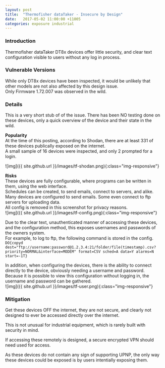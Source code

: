 ```yaml
---
layout: post
title:  "Thermofisher dataTaker - Insecure by Design"
date:   2017-05-02 11:00:00 +11005
categories: exposure industrial
---
```


### Introduction

Thermofisher dataTaker DT8x devices offer little security, and clear text configuration visible to users without any log in process.  
  
  
### Vulnerable Versions  

While only DT8x devices have been inspected, it would be unlikely that other models are not also affected by this design issue.  
Only Firmware 1.72.007 was observed in the wild.
  
  
### Details

This is a very short stub of of the issue.
There has been NO testing done on these devices, only a quick overview of the device and their state in the wild.

**Popularity**  
At the time of this posting, according to Shodan, there are at least 331 of these devices publically exposed on the internet.  
A small sample of 16 devices were inspected, and only 2 prompted for a login.  

![img]({{ site.github.url }}/images/tf-shodan.png){:class="img-responsive"}

**Risks**  
These devices are fully configurable, where programs can be written in them, using the web interface.  
Schedules can be created, to send emails, connect to servers, and alike.  
Many devices are configured to send emails.  Some even connect to ftp servers for uploading data.  
All config is removed in this screenshot for privacy reasons.  
![img]({{ site.github.url }}/images/tf-config.png){:class="img-responsive"}
  
Due to the clear text, unauthenticated manner of accessing these devices, and the configuration method, this exposes usernames and passwords of the owners system.  
For example, to log to ftp, the following command is stored in the config.  
`DO{copyd dest="ftp://username:password@1.2.3.4:21/folder/file(timestamp).csv?priority=NORMAL&interface=MODEM" format=CSV sched=A data=Y alarms=N start=-1T}`  

In addition, when configuring the devices, there is the ability to connect directly to the device, obviously needing a username and password.  
Because it is possible to view this configuration without logging in, the username and password can be gathered.  
![img]({{ site.github.url }}/images/tf-user.png){:class="img-responsive"}  


### Mitigation  

Get these devices OFF the internet, they are not secure, and clearly not designed to ever be accessed directly over the internet.   

This is not unusual for industrial equipment, which is rarely built with security in mind.  

If accessing these remotely is designed, a secure encrypted VPN should need used for access.  

As these devices do not contain any sign of supporting UPNP, the only way these devices could be exposed is by users intentially exposing them.  

